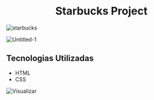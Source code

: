<h1 align="center"> Starbucks Project </h1>

![starbucks](https://user-images.githubusercontent.com/85787158/211099443-b141d014-83f3-4ea8-87c6-20e9d8309c40.png)

![Untitled-1](https://user-images.githubusercontent.com/85787158/211099506-24dd5564-ee89-4d57-a695-0a3d13671f1b.gif)

## Tecnologias Utilizadas

+ HTML
+ CSS

![Visualizar](devjoaovl.github.io/Starbucks-Project/)

